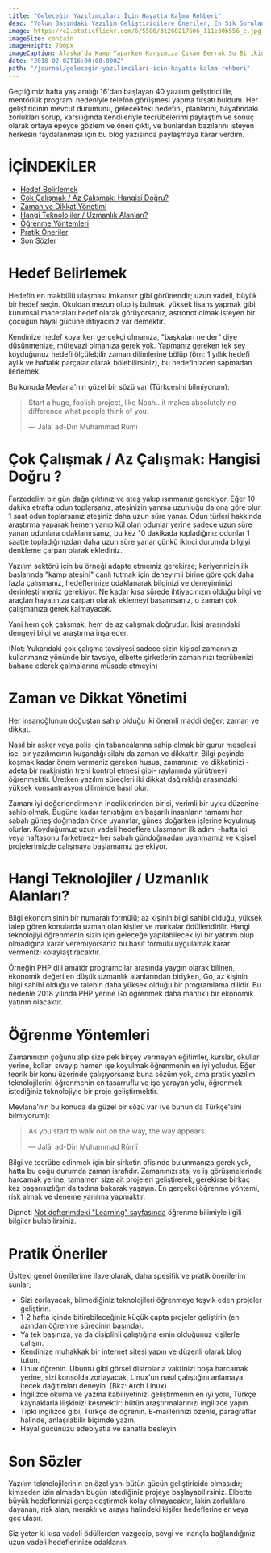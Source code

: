 ```yaml
---
title: "Geleceğin Yazılımcıları İçin Hayatta Kalma Rehberi"
desc: "Yolun Başındaki Yazılım Geliştiricilere Öneriler, En Sık Sorulan Sorulara Yanıtlar"
image: https://c2.staticflickr.com/6/5586/31260217606_111e30b556_c.jpg
imageSize: contain
imageHeight: 700px
imageCaption: Alaska'da Kamp Yaparken Karşımıza Çıkan Berrak Su Birikintisi...
date: "2018-02-02T16:00:00.000Z"
path: "/journal/gelecegin-yazilimcilari-icin-hayatta-kalma-rehberi"
---
```


Geçtiğimiz hafta yaş aralığı 16'dan başlayan 40 yazılım geliştirici ile, mentörlük programı nedeniyle telefon görüşmesi yapma fırsatı buldum.
Her geliştiricinin mevcut durumunu, gelecekteki hedefini, planlarını,
hayatındaki zorlukları sorup, karşılığında kendileriyle tecrübelerimi paylaştım ve sonuç olarak ortaya
epeyce gözlem ve öneri çıktı, ve bunlardan bazılarını isteyen herkesin faydalanması için
bu blog yazısında paylaşmaya karar verdim.

<div class="toc">

# İÇİNDEKİLER

* [Hedef Belirlemek](#hedef-belirlemek)
* [Çok Çalışmak / Az Çalışmak: Hangisi Doğru?](#cok-calismak)
* [Zaman ve Dikkat Yönetimi](#zaman-ve-dikkat-yonetimi)
* [Hangi Teknolojiler / Uzmanlık Alanları?](#hangi-teknolojiler)
* [Öğrenme Yöntemleri](#ogrenme-yontemleri)
* [Pratik Öneriler](#pratik-oneriler)
* [Son Sözler](#son-sozler)

</div>

<a name="hedef-belirlemek"></a>
# Hedef Belirlemek

Hedefin en makbülü ulaşması imkansız gibi görünendir; uzun vadeli, büyük bir hedef seçin. Okuldan mezun
olup iş bulmak, yüksek lisans yapmak gibi kurumsal maceraları hedef olarak görüyorsanız, astronot olmak isteyen bir çocuğun hayal gücüne ihtiyacınız var demektir.

Kendinize hedef koyarken gerçekçi olmanıza, "başkaları ne der" diye düşünmenize, mütevazi olmanıza gerek yok. Yapmanız gereken tek şey
koyduğunuz hedefi ölçülebilir zaman dilimlerine bölüp (örn: 1 yıllık hedefi aylık ve haftalık parçalar olarak bölebilirsiniz), bu hedefinizden
sapmadan ilerlemek.

Bu konuda Mevlana'nın güzel bir sözü var (Türkçesini bilmiyorum):

<blockquote>
Start a huge, foolish project, like Noah…it makes absolutely no difference what people think of you.

— Jalāl ad-Dīn Muhammad Rūmī
</blockquote>

<a name="cok-calismak"></a>
# Çok Çalışmak / Az Çalışmak: Hangisi Doğru ?

Farzedelim bir gün dağa çıktınız ve ateş yakıp ısınmanız gerekiyor. Eğer 10 dakika etrafta odun toplarsanız, ateşinizin
yanma uzunluğu da ona göre olur. 1 saat odun toplarsanız ateşiniz daha uzun süre yanar. Odun türleri hakkında araştırma yaparak hemen
yanıp kül olan odunlar yerine sadece uzun süre yanan odunlara odaklanırsanız, bu kez 10 dakikada topladığınız odunlar 1 saatte
topladığınızdan daha uzun süre yanar çünkü ikinci durumda bilgiyi denkleme çarpan olarak eklediniz.

Yazılım sektörü için bu örneği adapte etmemiz gerekirse; kariyerinizin ilk başlarında "kamp ateşini" canlı tutmak için
deneyimli birine göre çok daha fazla çalışmanız, hedeflerinize odaklanarak bilginizi ve deneyiminizi derinleştirmeniz gerekiyor.
Ne kadar kısa sürede ihtiyacınızın olduğu bilgi ve araçları hayatınıza çarpan olarak eklemeyi başarırsanız, o zaman çok çalışmanıza
gerek kalmayacak.

Yani hem çok çalışmak, hem de az çalışmak doğrudur. İkisi arasındaki dengeyi bilgi ve araştırma inşa eder.

(Not: Yukarıdaki çok çalışma tavsiyesi sadece sizin kişisel zamanınızı kullanmanız yönünde bir tavsiye, elbette şirketlerin zamanınızı
tecrübenizi bahane ederek çalmalarına müsade etmeyin)

<a name="zaman-ve-dikkat-yonetimi"></a>
# Zaman ve Dikkat Yönetimi

Her insanoğlunun doğuştan sahip olduğu iki önemli maddi değer; zaman ve dikkat.

Nasıl bir asker veya polis için tabancalarına sahip olmak bir gurur meselesi ise, bir yazılımcının kuşandığı silahı da
zaman ve dikkattir. Bilgi peşinde koşmak kadar önem vermeniz gereken husus, zamanınızı ve dikkatinizi -adeta bir makinistin
treni kontrol etmesi gibi- raylarında yürütmeyi öğrenmektir. Üretken yazılım süreçleri iki dikkat dağınıklığı arasındaki
yüksek konsantrasyon diliminde hasıl olur.

Zamanı iyi değerlendirmenin inceliklerinden birisi, verimli bir uyku düzenine sahip olmak. Bugüne kadar tanıştığım en başarılı insanların tamamı
her sabah güneş doğmadan önce uyanırlar, güneş doğarken işlerine koyulmuş olurlar. Koyduğumuz uzun vadeli
hedeflere ulaşmanın ilk adımı -hafta içi veya haftasonu farketmez- her sabah gündoğmadan uyanmamız ve kişisel projelerimizde
çalışmaya başlamamız gerekiyor.

<a name="hangi-teknolojiler"></a>
# Hangi Teknolojiler / Uzmanlık Alanları?

Bilgi ekonomisinin bir numaralı formülü; az kişinin bilgi sahibi olduğu, yüksek talep gören konularda uzman olan
kişiler ve markalar ödüllendirilir. Hangi teknolojiyi öğrenmenin sizin için geleceğe yapılabilecek
iyi bir yatırım olup olmadığına karar veremiyorsanız bu basit formülü uygulamak karar vermenizi kolaylaştıracaktır.

Örneğin PHP dili amatör programcılar arasında yaygın olarak bilinen, ekonomik değeri en düşük uzmanlık alanlarından biriyken, Go, az kişinin bilgi sahibi olduğu ve
talebin daha yüksek olduğu bir programlama dilidir.
Bu nedenle 2018 yılında PHP yerine Go öğrenmek daha mantıklı bir ekonomik yatırım olacaktır.

<a name="ogrenme-yontemleri"></a>
# Öğrenme Yöntemleri

Zamanınızın çoğunu alıp size pek birşey vermeyen eğitimler, kurslar, okullar yerine, kolları sıvayıp hemen işe koyulmak öğrenmenin en iyi yoludur.
Eğer teorik bir konu üzerinde çalışıyorsanız buna sözüm yok, ama pratik yazılım teknolojilerini öğrenmenin en tasarruflu ve işe yarayan yolu,
öğrenmek istediğiniz teknolojiyle bir proje geliştirmektir.

Mevlana'nın bu konuda da güzel bir sözü var (ve bunun da Türkçe'sini bilmiyorum):

<blockquote>
As you start to walk out on the way, the way appears.

— Jalāl ad-Dīn Muhammad Rūmī
</blockquote>

Bilgi ve tecrübe edinmek için bir şirketin ofisinde bulunmanıza gerek yok, hatta bu çoğu durumda zaman israfıdır. Zamanınızı staj ve
iş görüşmelerinde harcamak yerine, tamamen size ait projeleri geliştirerek, gerekirse birkaç kez başarısızlığın da tadına bakarak yaşayın.
En gerçekçi öğrenme yöntemi, risk almak ve deneme yanılma yapmaktır.

Dipnot: [Not defterimdeki "Learning" sayfasında](https://github.com/azer/notebook/blob/master/learning.md) öğrenme bilimiyle ilgili bilgiler bulabilirsiniz.

<a name="pratik-oneriler"></a>
# Pratik Öneriler

Üstteki genel önerilerime ilave olarak, daha spesifik ve pratik önerilerim şunlar;

* Sizi zorlayacak, bilmediğiniz teknolojileri öğrenmeye teşvik eden projeler geliştirin.
* 1-2 hafta içinde bitirebileceğiniz küçük çapta projeler geliştirin (en azından öğrenme sürecinin başında).
* Ya tek başınıza, ya da disiplinli çalıştığına emin olduğunuz kişilerle çalışın.
* Kendinize muhakkak bir internet sitesi yapın ve düzenli olarak blog tutun.
* Linux öğrenin. Ubuntu gibi görsel distrolarla vaktinizi boşa harcamak yerine, sizi konsolda zorlayacak, Linux'un nasıl çalıştığını anlamaya itecek
dağıtımları deneyin. (Bkz: Arch Linux)
* İngilizce okuma ve yazma kabiliyetinizi geliştirmenin en iyi yolu, Türkçe kaynaklarla ilişkinizi kesmektir: bütün araştırmalarınızı ingilizce yapın.
* Tıpkı ingilizce gibi, Türkçe de öğrenin. E-maillerinizi özenle, paragraflar halinde, anlaşılabilir biçimde yazın.
* Hayal gücünüzü edebiyatla ve sanatla besleyin.

<a name="son-sozler"></a>
# Son Sözler

Yazılım teknolojilerinin en özel yanı bütün gücün geliştiricide olmasıdır; kimseden izin almadan bugün istediğiniz projeye başlayabilirsiniz.
Elbette büyük hedeflerinizi gerçekleştirmek kolay olmayacaktır, lakin zorluklara dayanan, risk alan, meraklı ve arayış halindeki
kişiler hedeflerine er veya geç ulaşır.

Siz yeter ki kısa vadeli ödüllerden vazgeçip, sevgi ve inançla bağlandığınız uzun vadeli hedeflerinize odaklanın.

